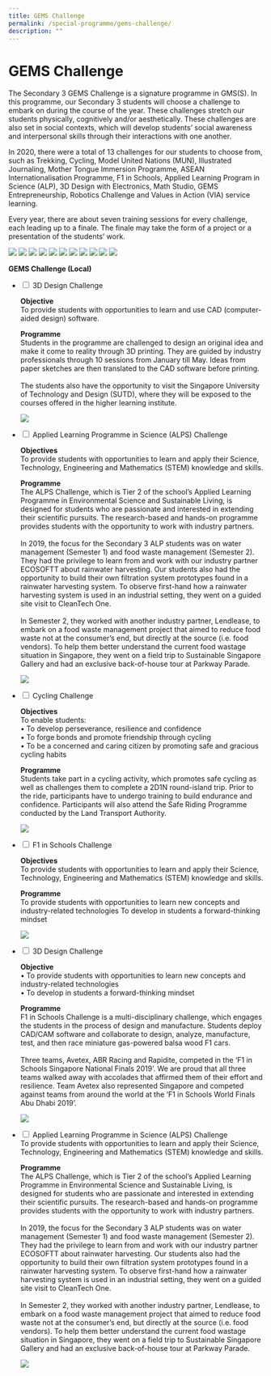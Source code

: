 ```yaml
---
title: GEMS Challenge
permalink: /special-programme/gems-challenge/
description: ""
---
```

<h1><b>GEMS Challenge</b></h1>

The Secondary 3 GEMS Challenge is a signature programme in GMS(S). In this programme, our Secondary 3 students will choose a challenge to embark on during the course of the year. These challenges stretch our students physically, cognitively and/or aesthetically. These challenges are also set in social contexts, which will develop students’ social awareness and interpersonal skills through their interactions with one another.

In 2020, there were a total of 13 challenges for our students to choose from, such as Trekking, Cycling, Model United Nations (MUN), Illustrated Journaling, Mother Tongue Immersion Programme, ASEAN Internationalisation Programme, F1 in Schools, Applied Learning Program in Science (ALP), 3D Design with Electronics, Math Studio, GEMS Entrepreneurship, Robotics Challenge and Values in Action (VIA) service learning.

Every year, there are about seven training sessions for every challenge, each leading up to a finale. The finale may take the form of a project or a presentation of the students’ work.

![](/images/GEMS-1.jpg)
![](/images/GEMS-2.jpg)
![](/images/GEMS-3.jpg)
![](/images/GEMS-4.jpg)
![](/images/b13.png)
![](/images/b15.jpg)
![](/images/b16.jpg)
![](/images/GEMS-5.jpg)
![](/images/GEMS-6.jpg)
![](/images/GEMS-7.jpg)
![](/images/GEMS-8.jpg)

<b>GEMS Challenge (Local)</b>
<ul class="jekyllcodex_accordion">
  <li>
    <input type="checkbox" id="accordion1">
    <label for="accordion1">3D Design Challenge</label>
    <div>
			<p><b>Objective</b><br>To provide students with opportunities to learn and use CAD (computer-aided design) software.</p>
			<p><b>Programme</b><br>Students in the programme are challenged to design an original idea and make it come to reality through 3D printing. They are guided by industry professionals through 10 sessions from January till May. Ideas from paper sketches are then translated to the CAD software before printing.<br><br>The students also have the opportunity to visit the Singapore University of Technology and Design (SUTD), where they will be exposed to the courses offered in the higher learning institute.</p>
			<p><img src="/images/GEMS-1.jpg"></p>
    </div>
	</li>
  <li>
    <input type="checkbox" id="accordion2">
    <label for="accordion2">Applied Learning Programme in Science (ALPS) Challenge</label>
    <div>
			<p><b>Objectives</b><br>To provide students with opportunities to learn and apply their Science, Technology, Engineering and Mathematics (STEM) knowledge and skills.</p>
			<p><b>Programme</b><br>The ALPS Challenge, which is Tier 2 of the school’s Applied Learning Programme in Environmental Science and Sustainable Living, is designed for students who are passionate and interested in extending their scientific pursuits. The research-based and hands-on programme provides students with the opportunity to work with industry partners.<br><br>In 2019, the focus for the Secondary 3 ALP students was on water management (Semester 1) and food waste management (Semester 2). They had the privilege to learn from and work with our industry partner ECOSOFTT about rainwater harvesting. Our students also had the opportunity to build their own filtration system prototypes found in a rainwater harvesting system. To observe first-hand how a rainwater harvesting system is used in an industrial setting, they went on a guided site visit to CleanTech One.<br><br>In Semester 2, they worked with another industry partner, Lendlease, to embark on a food waste management project that aimed to reduce food waste not at the consumer’s end, but directly at the source (i.e. food vendors). To help them better understand the current food wastage situation in Singapore, they went on a field trip to Sustainable Singapore Gallery and had an exclusive back-of-house tour at Parkway Parade.</p>
		<p><img src="/images/GEMS-2.jpg"></p>
    </div>
	</li>
	  <li>
    <input type="checkbox" id="accordion3">
    <label for="accordion3">Cycling Challenge</label>
    <div>
			<p><b>Objectives</b><br>To enable students:<br> • To develop perseverance, resilience and confidence<br> • To forge bonds and promote friendship through cycling<br> • To be a concerned and caring citizen by promoting safe and gracious cycling habits</p>
			<p><b>Programme</b><br>Students take part in a cycling activity, which promotes safe cycling as well as challenges them to complete a 2D1N round-island trip. Prior to the ride, participants have to undergo training to build endurance and confidence. Participants will also attend the Safe Riding Programme conducted by the Land Transport Authority.</p>
			<p><img src="/images/GEMS-3.jpg"></p>
    </div>
	</li>
  <li>
    <input type="checkbox" id="accordion4">
    <label for="accordion4">F1 in Schools Challenge</label>
    <div>
			<p><b>Objectives</b><br>To provide students with opportunities to learn and apply their Science, Technology, Engineering and Mathematics (STEM) knowledge and skills.</p>
			<p><b>Programme</b><br>To provide students with opportunities to learn new concepts and industry-related technologies
To develop in students a forward-thinking mindset</p>
		<p><img src="/images/GEMS-2.jpg"></p>
    </div>
	</li>
	  <li>
    <input type="checkbox" id="accordion5">
    <label for="accordion5">3D Design Challenge</label>
    <div>
			<p><b>Objective</b><br> • To provide students with opportunities to learn new concepts and industry-related technologies
<br> • To develop in students a forward-thinking mindset</p>
			<p><b>Programme</b><br>F1 in Schools Challenge is a multi-disciplinary challenge, which engages the students in the process of design and manufacture. Students deploy CAD/CAM software and collaborate to design, analyze, manufacture, test, and then race miniature gas-powered balsa wood F1 cars.<br><br>Three teams, Avetex, ABR Racing and Rapidite, competed in the ‘F1 in Schools Singapore National Finals 2019’. We are proud that all three teams walked away with accolades that affirmed them of their effort and resilience. Team Avetex also represented Singapore and competed against teams from around the world at the ‘F1 in Schools World Finals Abu Dhabi 2019’.</p>
			<p><img src="/images/GEMS-4.jpg"></p>
    </div>
	</li>
  <li>
    <input type="checkbox" id="accordion6">
    <label for="accordion6">Applied Learning Programme in Science (ALPS) Challenge</label>
    <div>To provide students with opportunities to learn and apply their Science, Technology, Engineering and Mathematics (STEM) knowledge and skills.</p>
			<p><b>Programme</b><br>The ALPS Challenge, which is Tier 2 of the school’s Applied Learning Programme in Environmental Science and Sustainable Living, is designed for students who are passionate and interested in extending their scientific pursuits. The research-based and hands-on programme provides students with the opportunity to work with industry partners.<br><br>In 2019, the focus for the Secondary 3 ALP students was on water management (Semester 1) and food waste management (Semester 2). They had the privilege to learn from and work with our industry partner ECOSOFTT about rainwater harvesting. Our students also had the opportunity to build their own filtration system prototypes found in a rainwater harvesting system. To observe first-hand how a rainwater harvesting system is used in an industrial setting, they went on a guided site visit to CleanTech One.<br><br>In Semester 2, they worked with another industry partner, Lendlease, to embark on a food waste management project that aimed to reduce food waste not at the consumer’s end, but directly at the source (i.e. food vendors). To help them better understand the current food wastage situation in Singapore, they went on a field trip to Sustainable Singapore Gallery and had an exclusive back-of-house tour at Parkway Parade.</p>
		<p><img src="/images/GEMS-2.jpg"></p>
    </div>
	</li>
</ul>